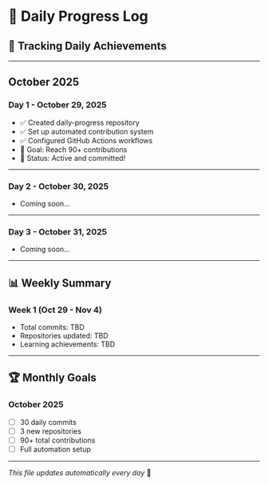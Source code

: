 # 📅 Daily Progress Log

## 🎯 Tracking Daily Achievements

---

## October 2025

### Day 1 - October 29, 2025
- ✅ Created daily-progress repository
- ✅ Set up automated contribution system
- ✅ Configured GitHub Actions workflows
- 🎯 Goal: Reach 90+ contributions
- 💚 Status: Active and committed!

---

### Day 2 - October 30, 2025
- Coming soon...

---

### Day 3 - October 31, 2025
- Coming soon...

---

## 📊 Weekly Summary

### Week 1 (Oct 29 - Nov 4)
- Total commits: TBD
- Repositories updated: TBD
- Learning achievements: TBD

---

## 🏆 Monthly Goals

### October 2025
- [ ] 30 daily commits
- [ ] 3 new repositories
- [ ] 90+ total contributions
- [ ] Full automation setup

---

*This file updates automatically every day* 🤖